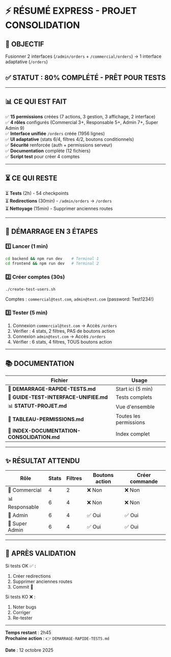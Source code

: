 # ⚡ RÉSUMÉ EXPRESS - PROJET CONSOLIDATION

## 🎯 OBJECTIF
Fusionner 2 interfaces (`/admin/orders` + `/commercial/orders`) → 1 interface adaptative (`/orders`)

## ✅ STATUT : 80% COMPLÉTÉ - PRÊT POUR TESTS

---

## 📊 CE QUI EST FAIT

✅ **15 permissions** créées (7 actions, 3 gestion, 3 affichage, 2 interface)  
✅ **4 rôles** configurés (Commercial 3+, Responsable 5+, Admin 7+, Super Admin 9)  
✅ **Interface unifiée** `/orders` créée (1956 lignes)  
✅ **UI adaptative** (stats 6/4, filtres 4/2, boutons conditionnels)  
✅ **Sécurité** renforcée (auth + permissions serveur)  
✅ **Documentation** complète (12 fichiers)  
✅ **Script test** pour créer 4 comptes  

---

## ⏳ CE QUI RESTE

⏳ **Tests** (2h) - 54 checkpoints  
⏳ **Redirections** (30min) - `/admin/orders` → `/orders`  
⏳ **Nettoyage** (15min) - Supprimer anciennes routes  

---

## 🚀 DÉMARRAGE EN 3 ÉTAPES

### 1️⃣ Lancer (1 min)
```bash
cd backend && npm run dev    # Terminal 1
cd frontend && npm run dev   # Terminal 2
```

### 2️⃣ Créer comptes (30s)
```bash
./create-test-users.sh
```
Comptes : `commercial@test.com`, `admin@test.com` (password: Test1234!)

### 3️⃣ Tester (5 min)
1. Connexion `commercial@test.com` → Accès `/orders`
2. Vérifier : 4 stats, 2 filtres, PAS de boutons action
3. Connexion `admin@test.com` → Accès `/orders`  
4. Vérifier : 6 stats, 4 filtres, TOUS boutons action

---

## 📚 DOCUMENTATION

| Fichier | Usage |
|---------|-------|
| 🚀 **DEMARRAGE-RAPIDE-TESTS.md** | Start ici (5 min) |
| 🧪 **GUIDE-TEST-INTERFACE-UNIFIEE.md** | Tests complets |
| 📊 **STATUT-PROJET.md** | Vue d'ensemble |
| 🔐 **TABLEAU-PERMISSIONS.md** | Toutes les permissions |
| 📖 **INDEX-DOCUMENTATION-CONSOLIDATION.md** | Index complet |

---

## ✨ RÉSULTAT ATTENDU

| Rôle | Stats | Filtres | Boutons action | Créer commande |
|------|-------|---------|----------------|----------------|
| 👔 Commercial | 4 | 2 | ❌ Non | ❌ Non |
| 📊 Responsable | 6 | 4 | ❌ Non | ❌ Non |
| 🔑 Admin | 6 | 4 | ✅ Oui | ✅ Oui |
| 👑 Super Admin | 6 | 4 | ✅ Oui | ✅ Oui |

---

## 🎉 APRÈS VALIDATION

Si tests OK ✅ :
1. Créer redirections
2. Supprimer anciennes routes
3. Commit 🚀

Si tests KO ❌ :
1. Noter bugs
2. Corriger
3. Re-tester

---

**Temps restant** : 2h45  
**Prochaine action** : 👉 `DEMARRAGE-RAPIDE-TESTS.md`

**Date** : 12 octobre 2025
